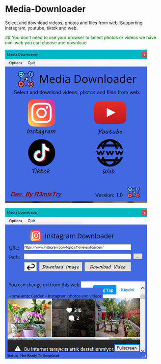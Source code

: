 # Media-Downloader
Select and download videos, photos and files from web. Supporting instagram, youtube, tiktok and web.

<font color ="green">## You don't need to use your browser to select photos or videos we have mini web you can choose and download</font>

![](Pictures/preview1.png)

![](Pictures/preview2.png)
